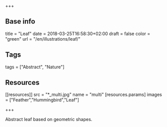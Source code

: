 +++

## Base info
title = "Leaf"
date = 2018-03-25T16:58:30+02:00
draft = false
color = "green"
url = "/en/illustrations/leaf/"

## Tags
tags = ["Abstract", "Nature"]

## Resources
[[resources]]
  src = "*_multi.jpg"
  name = "multi"
 [resources.params]
    images = ["Feather","Hummingbird","Leaf"]

+++

Abstract leaf based on geometric shapes.
